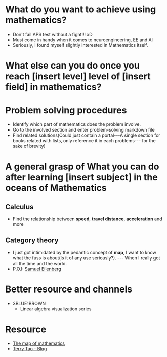 # What do you want to achieve using mathematics?
- Don't fail APS test without a fight!!! xD
- Must come in handy when it comes to neuroengineering, EE and AI
- Seriously, I found myself slightly interested in Mathematics itself.
# What else can you do once you reach [insert level] level of [insert field] in mathematics?

# Problem solving procedures
- Identify which part of mathematics does the problem involve.
- Go to the involved section and enter problem-solving markdown file
- Find related solutions(Could just contain a portal---A single section for books related with lists, only reference it in each problems--- for the sake of brevity)

# A general grasp of **What you can do** after learning [insert subject] in the oceans of Mathematics
## Calculus
- Find the relationship between **speed**, **travel distance**, **acceleration** and more 
## Category theory
- I just got intimidated by the pedantic concept of **map**, I want to know what the fuss is about(Is it of any use seriously?). --- When I really got all the time and the world.
- P.O.I: [Samuel Eilenberg](https://en.wikipedia.org/wiki/Samuel_Eilenberg)
# Better resource and channels
- 3BLUE1BROWN
  - Linear algebra visualization series


# Resource
- [The map of mathematics](https://www.youtube.com/watch?v=OmJ-4B-mS-Y)
- [Terry Tao - Blog](https://terrytao.wordpress.com/)
